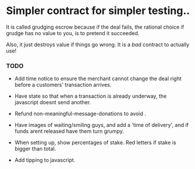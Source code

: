 
# Simpler contract for simpler testing..

It is called grudging escrow because if the deal fails, the rational choice if
grudge has no value to you, is to pretend it succeeded.

Also, it just destroys value if things go wrong. It is a *bad* contract to
actually use!

### TODO

* Add time notice to ensure the merchant cannot change the deal right
  before a customers' transaction arrives.

* Have state so that when a transaction is already underway, the javascript
  doesnt send another.
  
* Refund non-meaningful-message-donations to avoid .

* Have images of waiting/smiling guys, and add a 'time of delivery',
  and if funds arent released have them turn grumpy.

* When setting up, show percentages of stake.
  Red letters if stake is bigger than total.

* Add tipping to javascript.
